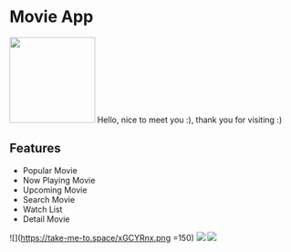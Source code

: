 # Movie App
<img src="https://take-me-to.space/7f5Uj3e.png" width="150">
Hello, nice to meet you :), thank you for visiting :)

## Features

- Popular Movie
- Now Playing Movie
- Upcoming Movie
- Search Movie
- Watch List
- Detail Movie 

![](https://take-me-to.space/xGCYRnx.png =150)
![](https://take-me-to.space/yhemmGq.png)
![](https://take-me-to.space/kTpALx4.png)
